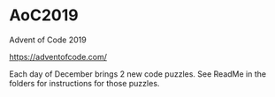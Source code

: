 # AoC2019
Advent of Code 2019

https://adventofcode.com/

Each day of December brings 2 new code puzzles.  See ReadMe in the folders for instructions for those puzzles.
